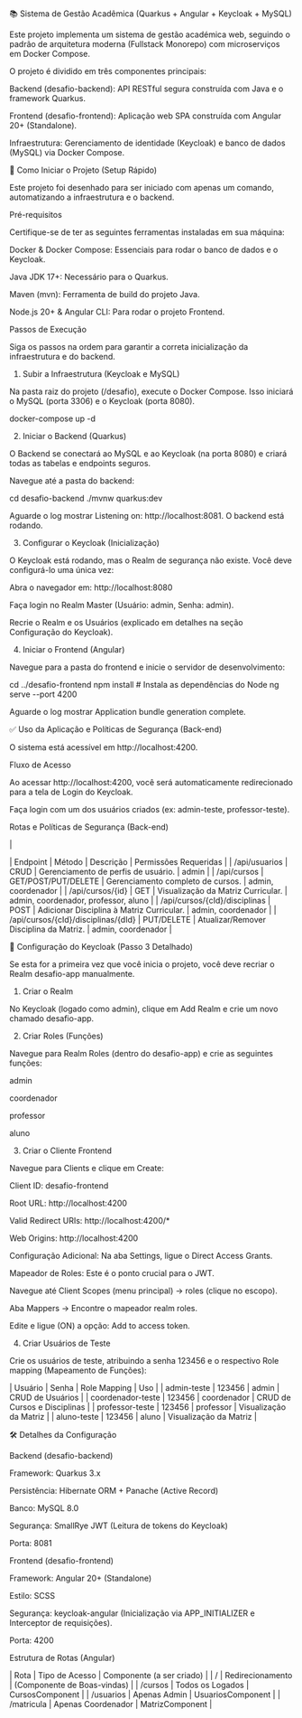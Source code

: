 📚 Sistema de Gestão Acadêmica (Quarkus + Angular + Keycloak + MySQL)

Este projeto implementa um sistema de gestão académica web, seguindo o padrão de arquitetura moderna (Fullstack Monorepo) com microserviços em Docker Compose.

O projeto é dividido em três componentes principais:

Backend (desafio-backend): API RESTful segura construída com Java e o framework Quarkus.

Frontend (desafio-frontend): Aplicação web SPA construída com Angular 20+ (Standalone).

Infraestrutura: Gerenciamento de identidade (Keycloak) e banco de dados (MySQL) via Docker Compose.

🚀 Como Iniciar o Projeto (Setup Rápido)

Este projeto foi desenhado para ser iniciado com apenas um comando, automatizando a infraestrutura e o backend.

Pré-requisitos

Certifique-se de ter as seguintes ferramentas instaladas em sua máquina:

Docker & Docker Compose: Essenciais para rodar o banco de dados e o Keycloak.

Java JDK 17+: Necessário para o Quarkus.

Maven (mvn): Ferramenta de build do projeto Java.

Node.js 20+ & Angular CLI: Para rodar o projeto Frontend.

Passos de Execução

Siga os passos na ordem para garantir a correta inicialização da infraestrutura e do backend.

1. Subir a Infraestrutura (Keycloak e MySQL)

Na pasta raiz do projeto (/desafio), execute o Docker Compose. Isso iniciará o MySQL (porta 3306) e o Keycloak (porta 8080).

docker-compose up -d



2. Iniciar o Backend (Quarkus)

O Backend se conectará ao MySQL e ao Keycloak (na porta 8080) e criará todas as tabelas e endpoints seguros.

Navegue até a pasta do backend:

cd desafio-backend
./mvnw quarkus:dev



Aguarde o log mostrar Listening on: http://localhost:8081. O backend está rodando.

3. Configurar o Keycloak (Inicialização)

O Keycloak está rodando, mas o Realm de segurança não existe. Você deve configurá-lo uma única vez:

Abra o navegador em: http://localhost:8080

Faça login no Realm Master (Usuário: admin, Senha: admin).

Recrie o Realm e os Usuários (explicado em detalhes na seção Configuração do Keycloak).

4. Iniciar o Frontend (Angular)

Navegue para a pasta do frontend e inicie o servidor de desenvolvimento:

cd ../desafio-frontend
npm install           # Instala as dependências do Node
ng serve --port 4200



Aguarde o log mostrar Application bundle generation complete.

✅ Uso da Aplicação e Políticas de Segurança (Back-end)

O sistema está acessível em http://localhost:4200.

Fluxo de Acesso

Ao acessar http://localhost:4200, você será automaticamente redirecionado para a tela de Login do Keycloak.

Faça login com um dos usuários criados (ex: admin-teste, professor-teste).

Rotas e Políticas de Segurança (Back-end)

|

| Endpoint | Método | Descrição | Permissões Requeridas |
| /api/usuarios | CRUD | Gerenciamento de perfis de usuário. | admin |
| /api/cursos | GET/POST/PUT/DELETE | Gerenciamento completo de cursos. | admin, coordenador |
| /api/cursos/{id} | GET | Visualização da Matriz Curricular. | admin, coordenador, professor, aluno |
| /api/cursos/{cId}/disciplinas | POST | Adicionar Disciplina à Matriz Curricular. | admin, coordenador |
| /api/cursos/{cId}/disciplinas/{dId} | PUT/DELETE | Atualizar/Remover Disciplina da Matriz. | admin, coordenador |

🔑 Configuração do Keycloak (Passo 3 Detalhado)

Se esta for a primeira vez que você inicia o projeto, você deve recriar o Realm desafio-app manualmente.

1. Criar o Realm

No Keycloak (logado como admin), clique em Add Realm e crie um novo chamado desafio-app.

2. Criar Roles (Funções)

Navegue para Realm Roles (dentro do desafio-app) e crie as seguintes funções:

admin

coordenador

professor

aluno

3. Criar o Cliente Frontend

Navegue para Clients e clique em Create:

Client ID: desafio-frontend

Root URL: http://localhost:4200

Valid Redirect URIs: http://localhost:4200/*

Web Origins: http://localhost:4200

Configuração Adicional: Na aba Settings, ligue o Direct Access Grants.

Mapeador de Roles: Este é o ponto crucial para o JWT.

Navegue até Client Scopes (menu principal) -> roles (clique no escopo).

Aba Mappers -> Encontre o mapeador realm roles.

Edite e ligue (ON) a opção: Add to access token.

4. Criar Usuários de Teste

Crie os usuários de teste, atribuindo a senha 123456 e o respectivo Role mapping (Mapeamento de Funções):

| Usuário | Senha | Role Mapping | Uso |
| admin-teste | 123456 | admin | CRUD de Usuários |
| coordenador-teste | 123456 | coordenador | CRUD de Cursos e Disciplinas |
| professor-teste | 123456 | professor | Visualização da Matriz |
| aluno-teste | 123456 | aluno | Visualização da Matriz |

🛠️ Detalhes da Configuração

Backend (desafio-backend)

Framework: Quarkus 3.x

Persistência: Hibernate ORM + Panache (Active Record)

Banco: MySQL 8.0

Segurança: SmallRye JWT (Leitura de tokens do Keycloak)

Porta: 8081

Frontend (desafio-frontend)

Framework: Angular 20+ (Standalone)

Estilo: SCSS

Segurança: keycloak-angular (Inicialização via APP_INITIALIZER e Interceptor de requisições).

Porta: 4200

Estrutura de Rotas (Angular)

| Rota | Tipo de Acesso | Componente (a ser criado) |
| / | Redirecionamento | (Componente de Boas-vindas) |
| /cursos | Todos os Logados | CursosComponent |
| /usuarios | Apenas Admin | UsuariosComponent |
| /matricula | Apenas Coordenador | MatrizComponent |
